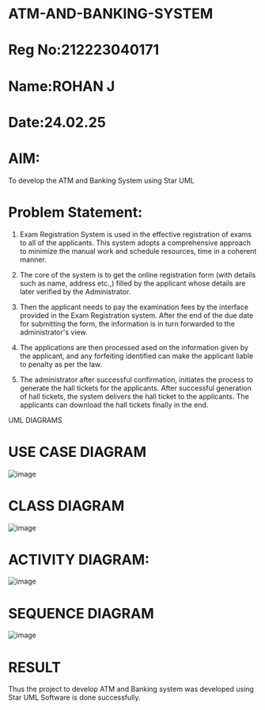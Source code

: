 # ATM-AND-BANKING-SYSTEM
# Reg No:212223040171
# Name:ROHAN J
# Date:24.02.25


# AIM:
To develop the ATM and Banking System using Star UML

# Problem Statement:
1. Exam Registration System is used in the effective registration of exams to all of the applicants. This system adopts a comprehensive approach to minimize the manual work and schedule resources, time in a coherent manner.

2. The core of the system is to get the online registration form (with details such as name, address etc.,) filled by the applicant whose details are later verified by the Administrator.

3. Then the applicant needs to pay the examination fees by the interface provided in the Exam Registration system. After the end of the due date for submitting the form, the information is in turn forwarded to the administrator's view.

4. The applications are then processed ased on the information given by the applicant, and any forfeiting identified can make the applicant liable to penalty as per the law.

5. The administrator after successful confirmation, initiates the process to generate the hall tickets for the applicants. After successful generation of hall tickets, the system delivers the hall ticket to the applicants. The applicants can download the hall tickets finally in the end.

UML DIAGRAMS

# USE CASE DIAGRAM
![image](https://github.com/user-attachments/assets/651396f5-6d27-4354-9980-22d3f808ee51)

# CLASS DIAGRAM
![image](https://github.com/user-attachments/assets/f84d4440-9be9-48c3-ab80-cdafd8745350)


# ACTIVITY DIAGRAM:

![image](https://github.com/user-attachments/assets/50859c67-ad00-4584-8271-775a50ca8d0f)



# SEQUENCE DIAGRAM
![image](https://github.com/user-attachments/assets/e02e1db6-6a7c-4c0f-b9f0-fbf124af8b63)


# RESULT

Thus the project to develop ATM and Banking system was developed using Star UML Software is done successfully.


